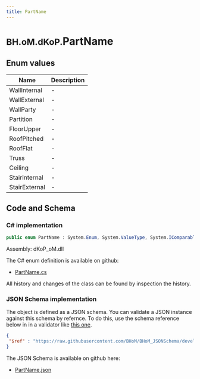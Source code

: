 ```yaml
---
title: PartName
---
```


# <small>BH.oM.dKoP.</small>**PartName**



## Enum values

| Name            | Description                                                    |
|-----------------|----------------------------------------------------------------|
| WallInternal |  -  |
| WallExternal |  -  |
| WallParty |  -  |
| Partition |  -  |
| FloorUpper |  -  |
| RoofPitched |  -  |
| RoofFlat |  -  |
| Truss |  -  |
| Ceiling |  -  |
| StairInternal |  -  |
| StairExternal |  -  |


## Code and Schema

### C# implementation

``` C# title="C#"
public enum PartName : System.Enum, System.ValueType, System.IComparable, System.ISpanFormattable, System.IFormattable, System.IConvertible
```

Assembly: dKoP_oM.dll

The C# enum definition is available on github:

- [PartName.cs](https://github.com/BHoM/dKoP_Toolkit/blob/develop/dKoP_oM/AdministrativeInformation\Enums\PartNames.cs)

All history and changes of the class can be found by inspection the history.
### JSON Schema implementation

The object is defined as a JSON schema. You can validate a JSON instance against this schema by refernce. To do this, use the schema reference below in in a validator like [this one](https://www.jsonschemavalidator.net/).

``` json title="JSON Schema"
{
 "$ref" : "https://raw.githubusercontent.com/BHoM/BHoM_JSONSchema/develop/dKoP_oM/PartName.json"
}
```

The JSON Schema is available on github here:

- [PartName.json](https://github.com/BHoM/BHoM_JSONSchema/blob/develop/dKoP_oM/PartName.json)
